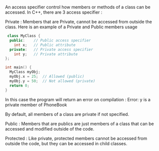 An access specifier control how members or methods of a class can be accessed.
In C++, there are 3 access specifier : 

 Private :
 Members that are Private, cannot be accessed from outside the class.
 Here is an example of a Private and Public members usage
```c++
 class MyClass {
  public:    // Public access specifier
    int x;   // Public attribute
  private:   // Private access specifier
    int y;   // Private attribute
};

int main() {
  MyClass myObj;
  myObj.x = 25;  // Allowed (public)
  myObj.y = 50;  // Not allowed (private)
  return 0;
}
 ```
In this case the program will return an error on compilation :
Error: y is a private member of PhoneBook

By default, all members of a class are private if not specified.

Public :
Members that are publics are just members of a class that can be accessed and modified outside of the code.

Protected :
Like private, protected members cannot be accessed from outside the code, but they can be accessed in child classes.